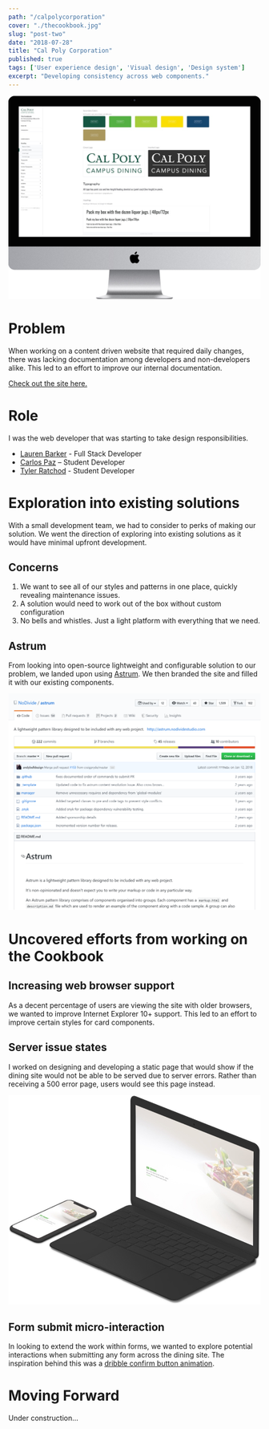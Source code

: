 ```yaml
---
path: "/calpolycorporation"
cover: "./thecookbook.jpg"
slug: "post-two"
date: "2018-07-28"
title: "Cal Poly Corporation"
published: true
tags: ['User experience design', 'Visual design', 'Design system']
excerpt: "Developing consistency across web components."
---
```


![Mockup of finished pattern library](./images/cookbook-preview.jpg)

# Problem
When working on a content driven website that required daily changes, there was lacking documentation among developers and non-developers alike. This led to an effort to improve our internal documentation. 

<a href="https://www.calpolydining.com/cookbook" target="_blank">Check out the site here.</a>


# Role
I was the web developer that was starting to take design responsibilities.

+ [Lauren Barker](https://www.linkedin.com/in/weblbdesigns/) - Full Stack Developer
+ [Carlos Paz]() – Student Developer
+ [Tyler Ratchod]() - Student Developer


# Exploration into existing solutions
With a small development team, we had to consider to perks of making our solution. We went the direction of exploring into existing solutions as it would have minimal upfront development.

## Concerns
1. We want to see all of our styles and patterns in one place, quickly revealing maintenance issues.
2. A solution would need to work out of the box without custom configuration
3. No bells and whistles. Just a light platform with everything that we need. 

## Astrum
From looking into open-source lightweight and configurable solution to our problem, we landed upon using [Astrum](https://github.com/NoDivide/astrum). We then branded the site and filled it with our existing components. 

![Mockup of finished pattern library](./images/astrum.png)


# Uncovered efforts from working on the Cookbook
  
## Increasing web browser support
As a decent percentage of users are viewing the site with older browsers, we wanted to improve Internet Explorer 10+ support. This led to an effort to improve certain styles for card components. 

 
## Server issue states 
I worked on designing and developing a static page that would show if the dining site would not be able to be served due to server errors. Rather than receiving a 500 error page, users would see this page instead.
 
 ![Mockup of finished pattern library](./images/server-error-mockup.jpg)


## Form submit micro-interaction
In looking to extend the work within forms, we wanted to explore potential interactions when submitting any form across the dining site. The inspiration behind this was a [dribble confirm button animation](https://dribbble.com/shots/6538291-Confirm-button-animation).

# Moving Forward

Under construction...